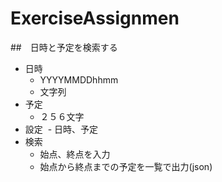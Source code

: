 # ExerciseAssignmen

##　日時と予定を検索する

- 日時　
  - YYYYMMDDhhmm
  - 文字列
- 予定
  - ２５６文字
- 設定
  - 日時、予定
- 検索
  - 始点、終点を入力
  - 始点から終点までの予定を一覧で出力(json)
  
